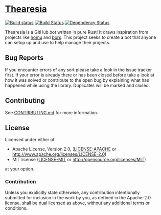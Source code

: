 # [Thearesia](https://github.com/thearesia)



[![Build status](https://ci.appveyor.com/api/projects/status/4jwa9abe03nlnu8a/branch/master?svg=true)](https://ci.appveyor.com/project/mgattozzi/thearesia/branch/master)
[![Build Status](https://travis-ci.org/mgattozzi/thearesia.svg?branch=master)](https://travis-ci.org/mgattozzi/thearesia)
[![Dependency Status](https://dependencyci.com/github/mgattozzi/thearesia/badge)](https://dependencyci.com/github/mgattozzi/thearesia)

Thearesia is a GitHub bot written in pure Rust! It draws inspiration
from projects like [homu](https://github.com/barosl/homu) and
[bors](https://github.com/graydon/bors). This project seeks to create
a bot that anyone can setup up and use to help manage their projects.


## Bug Reports
If you encounter errors of any sort please take a look in the issue
tracker first. If your error is already there or has been closed before
take a look at how it was solved or contribute to the open bug by
explaining what has happened while using the library. Duplicates will be
marked and closed.

## Contributing
See [CONTRIBUTING.md](CONTRIBUTING.md) for more information.

## License

Licensed under either of

 * Apache License, Version 2.0, ([LICENSE-APACHE](LICENSE-APACHE) or http://www.apache.org/licenses/LICENSE-2.0)
 * MIT license ([LICENSE-MIT](LICENSE-MIT) or http://opensource.org/licenses/MIT)

at your option.

### Contribution

Unless you explicitly state otherwise, any contribution intentionally submitted
for inclusion in the work by you, as defined in the Apache-2.0 license, shall be dual licensed as above, without any
additional terms or conditions.
